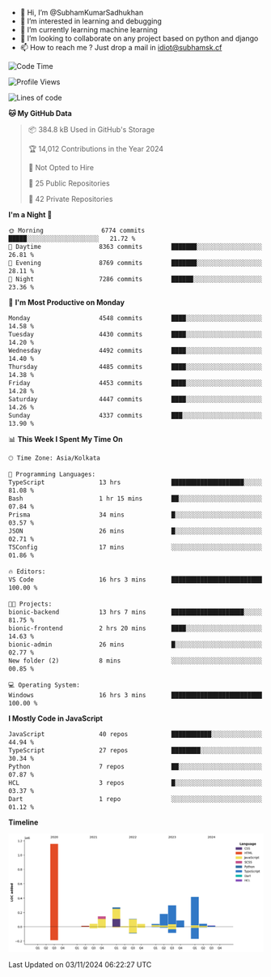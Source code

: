 - 👋 Hi, I’m @SubhamKumarSadhukhan
- 👀 I’m interested in learning and debugging
- 🌱 I’m currently learning machine learning
- 💞️ I’m looking to collaborate on any project based on python and django
- 📫 How to reach me ?
      Just drop a mail in idiot@subhamsk.cf

<!---
SubhamKumarSadhukhan/SubhamKumarSadhukhan is a ✨ special ✨ repository because its `README.md` (this file) appears on your GitHub profile.
You can click the Preview link to take a look at your changes.
--->


<!--START_SECTION:waka-->
![Code Time](http://img.shields.io/badge/Code%20Time-2%2C585%20hrs%2025%20mins-blue)

![Profile Views](http://img.shields.io/badge/Profile%20Views-4-blue)

![Lines of code](https://img.shields.io/badge/From%20Hello%20World%20I%27ve%20Written-2.8%20million%20lines%20of%20code-blue)

**🐱 My GitHub Data** 

> 📦 384.8 kB Used in GitHub's Storage 
 > 
> 🏆 14,012 Contributions in the Year 2024
 > 
> 🚫 Not Opted to Hire
 > 
> 📜 25 Public Repositories 
 > 
> 🔑 42 Private Repositories 
 > 
**I'm a Night 🦉** 

```text
🌞 Morning                6774 commits        █████░░░░░░░░░░░░░░░░░░░░   21.72 % 
🌆 Daytime                8363 commits        ███████░░░░░░░░░░░░░░░░░░   26.81 % 
🌃 Evening                8769 commits        ███████░░░░░░░░░░░░░░░░░░   28.11 % 
🌙 Night                  7286 commits        ██████░░░░░░░░░░░░░░░░░░░   23.36 % 
```
📅 **I'm Most Productive on Monday** 

```text
Monday                   4548 commits        ████░░░░░░░░░░░░░░░░░░░░░   14.58 % 
Tuesday                  4430 commits        ████░░░░░░░░░░░░░░░░░░░░░   14.20 % 
Wednesday                4492 commits        ████░░░░░░░░░░░░░░░░░░░░░   14.40 % 
Thursday                 4485 commits        ████░░░░░░░░░░░░░░░░░░░░░   14.38 % 
Friday                   4453 commits        ████░░░░░░░░░░░░░░░░░░░░░   14.28 % 
Saturday                 4447 commits        ████░░░░░░░░░░░░░░░░░░░░░   14.26 % 
Sunday                   4337 commits        ███░░░░░░░░░░░░░░░░░░░░░░   13.90 % 
```


📊 **This Week I Spent My Time On** 

```text
🕑︎ Time Zone: Asia/Kolkata

💬 Programming Languages: 
TypeScript               13 hrs              ████████████████████░░░░░   81.08 % 
Bash                     1 hr 15 mins        ██░░░░░░░░░░░░░░░░░░░░░░░   07.84 % 
Prisma                   34 mins             █░░░░░░░░░░░░░░░░░░░░░░░░   03.57 % 
JSON                     26 mins             █░░░░░░░░░░░░░░░░░░░░░░░░   02.71 % 
TSConfig                 17 mins             ░░░░░░░░░░░░░░░░░░░░░░░░░   01.86 % 

🔥 Editors: 
VS Code                  16 hrs 3 mins       █████████████████████████   100.00 % 

🐱‍💻 Projects: 
bionic-backend           13 hrs 7 mins       ████████████████████░░░░░   81.75 % 
bionic-frontend          2 hrs 20 mins       ████░░░░░░░░░░░░░░░░░░░░░   14.63 % 
bionic-admin             26 mins             █░░░░░░░░░░░░░░░░░░░░░░░░   02.77 % 
New folder (2)           8 mins              ░░░░░░░░░░░░░░░░░░░░░░░░░   00.85 % 

💻 Operating System: 
Windows                  16 hrs 3 mins       █████████████████████████   100.00 % 
```

**I Mostly Code in JavaScript** 

```text
JavaScript               40 repos            ███████████░░░░░░░░░░░░░░   44.94 % 
TypeScript               27 repos            ████████░░░░░░░░░░░░░░░░░   30.34 % 
Python                   7 repos             ██░░░░░░░░░░░░░░░░░░░░░░░   07.87 % 
HCL                      3 repos             █░░░░░░░░░░░░░░░░░░░░░░░░   03.37 % 
Dart                     1 repo              ░░░░░░░░░░░░░░░░░░░░░░░░░   01.12 % 
```



**Timeline**

![Lines of Code chart](https://raw.githubusercontent.com/SubhamKumarSadhukhan/SubhamKumarSadhukhan/main/assets/bar_graph.png)


 Last Updated on 03/11/2024 06:22:27 UTC
<!--END_SECTION:waka-->
